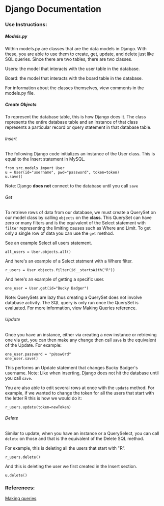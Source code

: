 # Django Documentation

### Use Instructions:

##### Models.py

Within models.py are classes that are the data models in Django. With these, you are able to use them to create, get, update, and delete just like SQL queries. Since there are two tables, there are two classes.

Users: the model that interacts with the user table in the database.

Board: the model that interacts with the board table in the database.

For information about the classes themselves, view comments in the models.py file.

##### Create Objects

To represent the database table, this is how Django does it. The class represents the entire database table and an instance of that class represents a particular record or query statement in that database table.

###### Insert

The following Django code initializes an instance of the User class. This is equal to the Insert statement in MySQL.

```
from src.models import User
u = User(id="username", pwd="password", token=token)
u.save()
```

Note: Django **does not** connect to the database until you call `save`

###### Get

To retrieve rows of data from our database, we must create a QuerySet on our model class by calling `objects` on the **class**. This QuerySet can have zero or many filters and is the equivalent of the Select statement with `filter` representing the limiting causes such as Where and Limit. To get only a single row of data you can use the `get` method. 

See an example Select all users statement.

```
all_users = User.objects.all()
```

And here's an example of a Select statment with a Where filter.

```
r_users = User.objects.filter(id__startsWith("R"))
```

And here's an example of getting a specific user.

```
one_user = User.get(id="Bucky Badger")
```

Note: QuerySets are lazy thus creating a QuerySet does not involve database activity. The SQL query is only run once the QuerySet is evaluated. For more information, view Making Queries reference.

###### Update
Once you have an instance, either via creating a new instance or retrieving one via get, you can then make any change then call `save` is the equivalent of the Update. For example:

```
one_user.password = "p@ssw0rd"
one_user.save()
```

This performs an Update statement that changes Bucky Badger's username. Note: Like when inserting, Django does not hit the database until you call `save`.

You are also able to edit several rows at once with the `update` method. For example, if we wanted to change the token for all the users that start with the letter R this is how we would do it:

```
r_users.update(token=newToken)
```


###### Delete
Similar to update, when you have an instance or a QuerySelect, you can call `delete` on those and that is the equivalent of the Delete SQL method.

For example, this is deleting all the users that start with "R".
```
r_users.delete()
```

And this is deleting the user we first created in the Insert section.
```
u.delete()
```

### References:
[Making queries](https://docs.djangoproject.com/en/5.0/topics/db/queries/)
